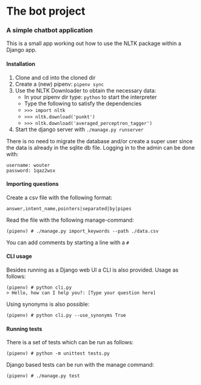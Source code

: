 # The bot project
### A simple chatbot application
This is a small app working out how to use the NLTK package within a Django app.

#### Installation
1. Clone and cd into the cloned dir
2. Create a (new) pipenv: `pipenv sync`
3. Use the NLTK Downloader to obtain the necessary data:
    - In your pipenv dir type: `python` to start the interpreter
    - Type the following to satisfy the dependencies
    - `>>> import nltk`
    - `>>> nltk.download('punkt')`
    - `>>> nltk.download('averaged_perceptron_tagger')`
4. Start the django server with `./manage.py runserver`

There is no need to migrate the database and/or create a super user since the data is already in the sqlite db file.
Logging in to the admin can be done with:

    username: wouter
    password: 1qaz2wsx

#### Importing questions
Create a csv file with the following format:

    answer,intent_name,pointers|separated|by|pipes

Read the file with the following manage-command:

    (pipenv) # ./manage.py import_keywords --path ./data.csv

You can add comments by starting a line with a `#`

#### CLI usage
Besides running as a Django web UI a CLI is also provided. Usage as follows:

    (pipenv) # python cli.py
    > Hello, how can I help you?: [Type your question here]

Using synonyms is also possible:

    (pipenv) # python cli.py --use_synonyms True

#### Running tests
There is a set of tests which can be run as follows:

    (pipenv) # python -m unittest tests.py

Django based tests can be run with the manage command:

    (pipenv) # ./manage.py test

